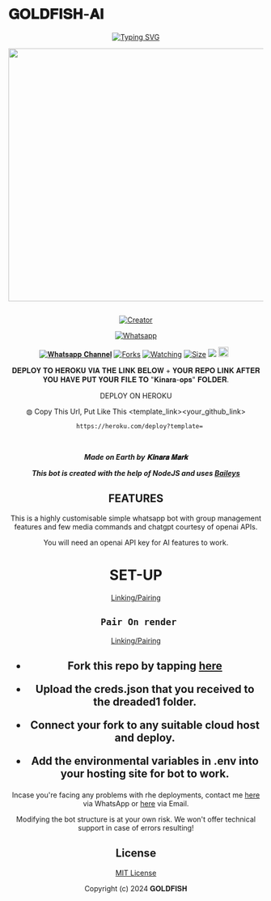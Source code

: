 # 𝐆𝐎𝐋𝐃𝐅𝐈𝐒𝐇-𝐀𝐈
<div align="center">
<a href="https://git.io/typing-svg"><img src="https://readme-typing-svg.demolab.com?font=Black+Ops+One&size=50&pause=1000&color=1BAFBAFF&center=true&width=910&height=100&lines=𝐆𝐎𝐋𝐃𝐅𝐈𝐒𝐇-𝐀𝐈;WHATSAPP+BOT;CREATED+BY+𝐊𝐢𝐧𝐚𝐫𝐚 𝐌𝐚𝐫𝐤" alt="Typing SVG" /></a>
  </p>
  
<p align="center">
<img src="https://whatsapp.com/channel/0029Vb16LZ14tRrucAIa471m" width="650" height="500"/>
</p>
<p align="center">
  <a href="#"><img src="http://readme-typing-svg.herokuapp.com?color=d1fa02&center=true&vCenter=true&multiline=false&lines=𝐆𝐎𝐋𝐃𝐅𝐈𝐒𝐇+WHATSAPP+BOT" alt="">
</p>
<p align="center">
<a href="#"><img title="Creator" src="https://img.shields.io/badge/Creator-𝐆𝐎𝐋𝐃𝐅𝐈𝐒𝐇_𝐆𝐎𝐋𝐃𝐅𝐈𝐒𝐇-red.svg?style=for-the-badge&logo=github"></a>
</p>
<p align="center">
<a href="'https://whatsapp.com/dl/  yoh+𝐆𝐎𝐋𝐃𝐅𝐈𝐒𝐇⸼ +nishow+venye+nitadeploy+𝐆𝐨𝐥𝐝𝐟𝐢𝐬𝐡-ai'"><img title="Whatsapp" src="'https://wa.me/244703542294yoh+𝑪⃪𝒍⃪𝒂⃪𝒔⃪𝒔⃪𝒊⃪𝒄⃪⸼ +nishow+venye+nitadeploy+𝐆𝐨𝐥𝐝𝐟𝐢𝐬𝐡'?color=green&style=flat-square"></a>
  
<a href="https://whatsapp.com/dl/   yoh+𝐆𝐨𝐥𝐝𝐟𝐢𝐬𝐡⸼"><img title="𝐖𝐡𝐚𝐭𝐬𝐚𝐩𝐩 𝐂𝐡𝐚𝐧𝐧𝐞𝐥" src="https://whatsapp.com/channel/0029Vb16LZ14tRrucAIa471m?s=09?color=black&style=flat-square"></a>
<a href="https://github.com/Samue-l1/Black-Mamba-Ai/network/members"><img title="Forks" src="https://img.shields.io/github/for/Samue-l1/Black-Mamba-Ai?color=yellow&style=flat-square"></a>
<a href="https://github.com/Samue-l1/Black-Mamba-Ai/watchers"><img title="Watching" src="https://img.shields.io/github/watchers/drexmose/drex-ai?label=Watchers&color=red&style=flat-square"></a>
<a href="https://github.com/Samue-l1/Black-Mamba-Ai/"><img title="Size" src="https://img.shields.io/github/repo-size/AlipBot/Api-Alpis?style=flat-square&color=darkred"></a>
<a href="https://hits.seeyoufarm.com"><img src="https://hits.seeyoufarm.com/api/count/incr/badge.svg?url=https://github.com/Samue-l1/Black-Mamba-Ai/%2Fhit-counter&count_bg=%2379C83D&title_bg=%23555555&icon=probot.svg&icon_color=%2304FF00&title=hits&edge_flat=false"/></a>
<a href="https://github.com/Samue-l1/Black-Mamba-Ai/graphs/commit-activity"><img height="20" src="https://img.shields.io/badge/Maintained-No-red.svg"></a>&nbsp;&nbsp;
</p>
 
 𝐃𝐄𝐏𝐋𝐎𝐘 𝐓𝐎 𝐇𝐄𝐑𝐎𝐊𝐔 𝐕𝐈𝐀 𝐓𝐇𝐄 𝐋𝐈𝐍𝐊 𝐁𝐄𝐋𝐎𝐖 + 𝐘𝐎𝐔𝐑 𝐑𝐄𝐏𝐎 𝐋𝐈𝐍𝐊 𝐀𝐅𝐓𝐄𝐑 𝐘𝐎𝐔 𝐇𝐀𝐕𝐄 𝐏𝐔𝐓 𝐘𝐎𝐔𝐑 𝐅𝐈𝐋𝐄 𝐓𝐎 "𝐊𝐢𝐧𝐚𝐫𝐚-𝐨𝐩𝐬" 𝐅𝐎𝐋𝐃𝐄𝐑.

DEPLOY ON HEROKU<br>

◍ Copy This Url, Put Like This <template_link><your_github_link>

      https://heroku.com/deploy?template=

  <br>
  

***Made on Earth by 𝐊𝐢𝐧𝐚𝐫𝐚 𝐌𝐚𝐫𝐤***


***This bot is created with the help of NodeJS and uses [Baileys](https://github.com/adiwajshing/Baileys)***

## FEATURES
This is a highly customisable simple whatsapp bot with group management features and few media commands and chatgpt courtesy of openai APIs.

You will need an openai API key for AI features to work.

# SET-UP

[Linking/Pairing](https://classic-v3-session.onrender.com/pair)


## ` Pair On render`

[Linking/Pairing](https://classic-v3-session.onrender.com/pair)



    
<h2 align="center">   



    
<h2 align="center">   

- Fork this repo by tapping  [here](https://github.com/Samue-l1/Classic-Ai/fork)


- Upload the creds.json that you received to the dreaded1 folder.

- Connect your fork to any suitable cloud host and deploy.

- Add the environmental variables in .env into your hosting site for bot to work.
</h2>
 
     

    
 



Incase you're facing any problems with rhe deployments, contact me  [here](https://wa.me/254742491666) via WhatsApp or [here](samuelcircute@gmail.com) via Email.

Modifying the bot structure is at your own risk. We won't offer technical support in case of errors resulting!


## License

[MIT License](https://github.com/Samue-l1/Black-Mamba-Ai/blob/main/LICENSE)

Copyright (c) 2024  𝐆𝐎𝐋𝐃𝐅𝐈𝐒𝐇


